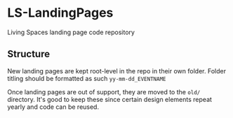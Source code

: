# LS-LandingPages
Living Spaces landing page code repository

## Structure

New landing pages are kept root-level in the repo in their own folder. Folder titling should be formatted as such `yy-mm-dd_EVENTNAME`

Once landing pages are out of support, they are moved to the `old/` directory. It's good to keep these since certain design elements repeat yearly and code can be reused.
